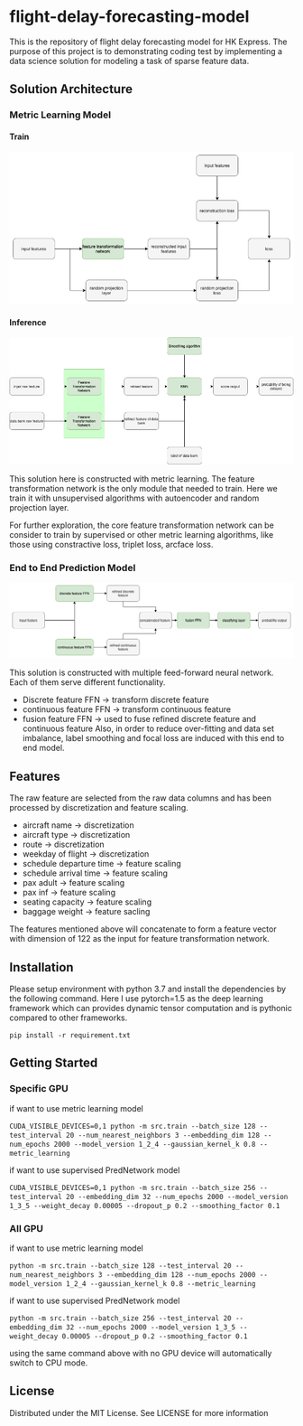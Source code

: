 # flight-delay-forecasting-model
This is the repository of flight delay forecasting model for HK Express. The purpose of this project is to 
demonstrating coding test by implementing a data science solution for modeling a task of sparse feature data.

## Solution Architecture
### Metric Learning Model
#### Train
![Screenshot](https://github.com/JayChanHoi/flight-delay-forecasting-model/blob/main/doc/flight-forecasting-model-train.png)
#### Inference
![Screenshot](https://github.com/JayChanHoi/flight-delay-forecasting-model/blob/main/doc/flight_delay_forecasting.png)

This solution here is constructed with metric learning. The feature transformation network is the only module that needed to train.
Here we train it with unsupervised algorithms with autoencoder and random projection layer.

For further exploration, the core feature transformation network can be consider to train by supervised or other metric learning algorithms, like those using 
constractive loss, triplet loss, arcface loss.

### End to End Prediction Model
![Screenshot](https://github.com/JayChanHoi/flight-delay-forecasting-model/blob/main/doc/flight-delay-forecasting-prednet.png)

This solution is constructed with multiple feed-forward neural network. Each of them serve different functionality.
 - Discrete feature FFN -> transform discrete feature 
 - continuous feature FFN -> transform continuous feature  
 - fusion feature FFN -> used to fuse refined discrete feature and continuous feature
Also, in order to reduce over-fitting and data set imbalance, label smoothing and focal loss are induced with this end to 
end model. 

## Features
The raw feature are selected from the raw data columns and has been processed by discretization and feature scaling.

- aircraft name -> discretization
- aircraft type -> discretization
- route -> discretization
- weekday of flight -> discretization
- schedule departure time -> feature scaling
- schedule arrival time -> feature scaling
- pax adult -> feature scaling
- pax inf -> feature scaling
- seating capacity -> feature scaling
- baggage weight -> feature sacling

The features mentioned above will concatenate to form a feature vector with dimension of 122 as the input for feature 
transformation network.

## Installation
Please setup environment with python 3.7 and install the dependencies by the following command. Here I use pytorch=1.5 as
the deep learning framework which can provides dynamic tensor computation and is pythonic compared to other frameworks.
```
pip install -r requirement.txt
```

## Getting Started
### Specific GPU
if want to use metric learning model 
```
CUDA_VISIBLE_DEVICES=0,1 python -m src.train --batch_size 128 --test_interval 20 --num_nearest_neighbors 3 --embedding_dim 128 --num_epochs 2000 --model_version 1_2_4 --gaussian_kernel_k 0.8 --metric_learning
```
if want to use supervised PredNetwork model
```
CUDA_VISIBLE_DEVICES=0,1 python -m src.train --batch_size 256 --test_interval 20 --embedding_dim 32 --num_epochs 2000 --model_version 1_3_5 --weight_decay 0.00005 --dropout_p 0.2 --smoothing_factor 0.1
```

### All GPU
if want to use metric learning model 
```
python -m src.train --batch_size 128 --test_interval 20 --num_nearest_neighbors 3 --embedding_dim 128 --num_epochs 2000 --model_version 1_2_4 --gaussian_kernel_k 0.8 --metric_learning
```
if want to use supervised PredNetwork model
```
python -m src.train --batch_size 256 --test_interval 20 --embedding_dim 32 --num_epochs 2000 --model_version 1_3_5 --weight_decay 0.00005 --dropout_p 0.2 --smoothing_factor 0.1
```

using the same command above with no GPU device will automatically switch to CPU mode.

## License
Distributed under the MIT License. See LICENSE for more information